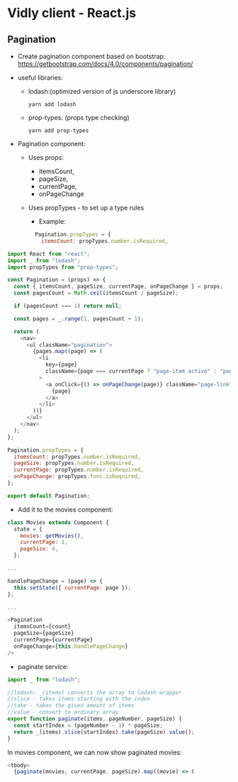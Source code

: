 # Vidly client - React.js

## Pagination

- Create pagination component based on bootstrap:
https://getbootstrap.com/docs/4.0/components/pagination/


- useful libraries: 
  - lodash:(optimized version of js underscore library)
    ```
    yarn add lodash
    ```
  - prop-types: (props type checking)
    ```
    yarn add prop-types
    ```

- Pagination component: 

  - Uses props: 
    - itemsCount, 
    - pageSize, 
    - currentPage, 
    - onPageChange
  - Uses propTypes - to set up a type rules
    - Example:
  
    ```javascript
      Pagination.propTypes = {
        itemsCount: propTypes.number.isRequired,
    ```

```javascript
import React from "react";
import _ from "lodash";
import propTypes from "prop-types";

const Pagination = (props) => {
  const { itemsCount, pageSize, currentPage, onPageChange } = props;
  const pagesCount = Math.ceil(itemsCount / pageSize);

  if (pagesCount === 1) return null;

  const pages = _.range(1, pagesCount + 1);

  return (
    <nav>
      <ul className="pagination">
        {pages.map((page) => (
          <li
            key={page}
            className={page === currentPage ? "page-item active" : "page-item"}
          >
            <a onClick={() => onPageChange(page)} className="page-link">
              {page}
            </a>
          </li>
        ))}
      </ul>
    </nav>
  );
};

Pagination.propTypes = {
  itemsCount: propTypes.number.isRequired,
  pageSize: propTypes.number.isRequired,
  currentPage: propTypes.number.isRequired,
  onPageChange: propTypes.func.isRequired,
};

export default Pagination;
```

- Add it to the movies component:
```javascript
class Movies extends Component {
  state = {
    movies: getMovies(),
    currentPage: 1,
    pageSize: 4,
  };

...

handlePageChange = (page) => {
  this.setState({ currentPage: page });
};

...

<Pagination
  itemsCount={count}
  pageSize={pageSize}
  currentPage={currentPage}
  onPageChange={this.handlePageChange}
/>
```

- paginate service:
```javascript
import _ from "lodash";

//lodash: _(items) converts the array to lodash wrapper
//slice - takes items starting with the index
//take - takes the given amount of items
//value - convert to ordinary array
export function paginate(items, pageNumber, pageSize) {
  const startIndex = (pageNumber - 1) * pageSize;
  return _(items).slice(startIndex).take(pageSize).value();
}
```

In movies component, we can now show paginated movies:

```javascript
<tbody>
  {paginate(movies, currentPage, pageSize).map((movie) => (
```